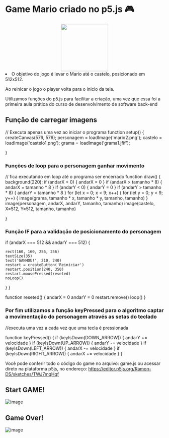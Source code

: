 # Game Mario criado no p5.js 🎮

<div align="center">
<img src="https://github.com/Ramon-DS/gameMario/assets/95456866/89e85041-b47b-46c4-aa64-94f9d4a66cc6" width="150px" />
</div>

<li>  O objetivo do jogo é levar o Mario até o castelo, posicionado em 512x512. 
  
Ao reinicar o jogo o player volta para o inicio da tela.

Utilizamos funções do p5.js para facilitar a criação, uma vez que essa foi a primeira aula prática do curso de desenvolvimento de software back-end

## Função de carregar imagens

// Executa apenas uma vez ao iniciar o programa
function setup() {
  createCanvas(576, 576);
  personagem = loadImage('mario2.png');
  castelo = loadImage('castelo1.png');
  grama = loadImage('grama1.jfif');
  
}

### Funções de loop para o personagem ganhar movimento

// fica executando em loop até o programa ser encerrado
function draw() {
  background(220);
  if (andarX < 0) {
    andarX = 0
  }
  if (andarX > tamanho * 8) {
    andarX = tamanho * 8
  }
  if (andarY < 0) {
    andarY = 0
  }
  if (andarY > tamanho * 8) {
    andarY = tamanho * 8
  }
  for (let x = 0; x < 9; x++) {
    for (let y = 0; y < 9; y++) {
      image(grama, tamanho * x, tamanho * y, tamanho, tamanho)
    }
    image(personagem, andarX, andarY, tamanho, tamanho)
    image(castelo, X=512, Y=512, tamanho, tamanho)

  }

### Função IF para a validação de posicionamento do personagem

  if (andarX === 512 && andarY === 512) {

    rect(160, 160, 256, 256)
    textSize(35)
    text('GANHOU!', 210, 240)
    restart = createButton('Reiniciar')
    restart.position(240, 350)
    restart.mousePressed(reseted)
    noLoop()
  }
}

function reseted() {
  andarX = 0
  andarY = 0
  restart.remove()
  loop()
}

### Por fim utilizamos a função keyPressed para o algoritmo captar a movimentação do personagem através as setas do teclado 
 
//executa uma vez a cada vez que uma tecla é pressionada

function keyPressed() {
  if (keyIsDown(DOWN_ARROW)) {
    andarY += velocidade
  }
  if (keyIsDown(UP_ARROW)) {
    andarY -= velocidade
  }
  if (keyIsDown(LEFT_ARROW)) {
    andarX -= velocidade
  }
  if (keyIsDown(RIGHT_ARROW)) {
    andarX += velocidade
  }
}

Você pode conferir todo o código do game no arquivo: game.js ou acessar direto na plataforma p5js, no endereço: https://editor.p5js.org/Ramon-DS/sketches/TWJ7mqHqf

</li>


## Start GAME!
![image](https://github.com/Ramon-DS/gameMario/assets/95456866/d74a1eee-48c6-465d-afb1-f44c63eee687)

## Game Over!

![image](https://github.com/Ramon-DS/gameMario/assets/95456866/d5fada8f-ce99-45ea-8428-3f48139a1cda)




